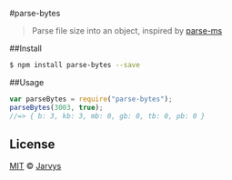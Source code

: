 #parse-bytes
> Parse file size into an object, inspired by [parse-ms](https://github.com/sindresorhus/parse-ms)

##Install
```bash
$ npm install parse-bytes --save
```

##Usage
```js
var parseBytes = require("parse-bytes");
parseBytes(3003, true);
//=> { b: 3, kb: 3, mb: 0, gb: 0, tb: 0, pb: 0 }
```

## License
[MIT](http://opensource.org/licenses/MIT) © [Jarvys](http://jarvys.me)
